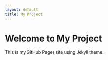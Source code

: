 ```yaml
---
layout: default
title: My Project
---
```


# Welcome to My Project
This is my GitHub Pages site using Jekyll theme.
